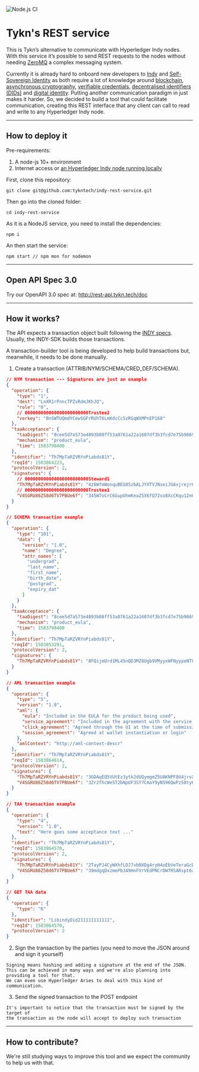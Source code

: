 ![Node.js CI](https://github.com/tykntech/indy-rest-service/workflows/Node.js%20CI/badge.svg?branch=master)

# Tykn's REST service

This is Tykn’s alternative to communicate with Hyperledger Indy nodes. With this service it’s
possible to send REST requests to the nodes without needing [ZeroMQ](https://zeromq.org/) a complex
messaging system.

Currently it is already hard to onboard new developers to
[Indy](https://www.hyperledger.org/projects/hyperledger-indy) and
[Self-Sovereign Identity](https://sovrin.org/faq/what-is-self-sovereign-identity/) as both require a
lot of knowledge around [blockchain](https://en.wikipedia.org/wiki/Blockchain),
[asynchronous cryptography](https://en.wikipedia.org/wiki/Public-key_cryptography),
[verifiable credentials](https://www.w3.org/TR/vc-data-model/),
[decentralised identifiers (DIDs)](https://w3c-ccg.github.io/did-primer/) and
[digital identity](https://en.wikipedia.org/wiki/Digital_identity). Putting another communication
paradigm in just makes it harder. So, we decided to build a tool that could facilitate
communication, creating this REST interface that any client can call to read and write to any
Hyperledger Indy node.

---

## How to deploy it

Pre-requirements:

1. A node-js 10+ environment
2. Internet access or
   [an Hyperledger Indy node running locally](https://github.com/hyperledger/indy-sdk#how-to-start-local-nodes-pool-with-docker)

First, clone this repository:

```
git clone git@github.com:tykntech/indy-rest-service.git
```

Then go into the cloned folder:

```
cd indy-rest-service
```

As it is a NodeJS service, you need to install the dependencies:

```
npm i
```

An then start the service:

```
npm start // npm mon for nodemon
```

---

## Open API Spec 3.0

Try our OpenAPI 3.0 spec at: http://rest-api.tykn.tech/doc

---

## How it works?

The API expects a transaction object built following the
[INDY specs](https://readthedocs.org/projects/indy-node/downloads/pdf/latest/). Usually, the
INDY-SDK builds those transactions.

A transaction-builder tool is being developed to help build transactions but, meanwhile, it needs to
be done manually.

1. Create a transaction (ATTRIB/NYM/SCHEMA/CRED_DEF/SCHEMA).

```JSON
// NYM transaction --- Signatures are just an example
{
  "operation": {
    "type": "1",
    "dest": "LnXR1rPnncTPZvRdmJKhJQ",
    "role": "0",
    // 000000000000000000000000Trustee2
    "verkey": "BnSWTUQmdYCewSGFrRUhT6LmKdcCcSzRGqWXMPnEP168"
  },
  "taaAcceptance": {
    "taaDigest": "8cee5d7a573e4893b08ff53a0761a22a1607df3b3fcd7e75b98696c92879641f",
    "mechanism": "product_eula",
    "time": 1583798400
  },
  "identifier": "Th7MpTaRZVRYnPiabds81Y",
  "reqId": 1583864223,
  "protocolVersion": 2,
  "signatures": {
    // 000000000000000000000000Steward1
    "Th7MpTaRZVRYnPiabds81Y": "4z6WfmWonquBEG8SzbALJYXTVJNseiJGAxjrejrCXduGACSCY1ViEMxPp3sjHSh9rHsF7byuvXQVbUpmPCqvmfDE",
    // 000000000000000000000000Trustee1
    "V4SGRU86Z58d6TV7PBUe6f": "345W7oCrC6GupUhmKeaZ5X6fQ72so8XcCKqu12nQzMYWdZJWwRtABdwS9ZNpDVGW53f5no4HiDAz1ni4Dxe4gDmu"
  }
}
```

```JSON
// SCHEMA transaction example
{
  "operation": {
    "type": "101",
    "data": {
      "version": "1.0",
      "name": "Degree",
      "attr_names": [
        "undergrad",
        "last_name",
        "first_name",
        "birth_date",
        "postgrad",
        "expiry_dat"
      ]
    }
  },
  "taaAcceptance": {
    "taaDigest": "8cee5d7a573e4893b08ff53a0761a22a1607df3b3fcd7e75b98696c92879641f",
    "mechanism": "product_eula",
    "time": 1583798400
  },
  "identifier": "Th7MpTaRZVRYnPiabds81Y",
  "reqId": 1583853291,
  "protocolVersion": 2,
  "signatures": {
    "Th7MpTaRZVRYnPiabds81Y": "8FQijmUrd1ML45nQD3MZ8Ugb9VMyyxWFNyypeNT8d4XKeP66d2VLNUE1SXMZB7PyhM6BU8ZDYJUPF4SAWJoiMoi"
  }
}
```

```JSON
// AML transaction example
{
  "operation": {
    "type": "5",
    "version": "1.0",
    "aml": {
      "eula": "Included in the EULA for the product being used",
      "service_agreement": "Included in the agreement with the service provider managing the transaction",
      "click_agreement": "Agreed through the UI at the time of submission",
      "session_agreement": "Agreed at wallet instantiation or login"
    },
    "amlContext": "http://aml-context-descr"
  },
  "identifier": "Th7MpTaRZVRYnPiabds81Y",
  "reqId": 1583864614,
  "protocolVersion": 2,
  "signatures": {
    "Th7MpTaRZVRYnPiabds81Y": "3GDAqEQ5VUtEz3ytk2dUQymgmZ5UAKNPF8U4jrvXfG53ZFCyTZ2FadV9xpVtiyVuFNbujoaupSRTBkAQJ1u7nXLZ",
    "V4SGRU86Z58d6TV7PBUe6f": "3Zr2fhcWe5T2bNpUF3SY7CmaY9yN596QwPz58tyHoXLLC7gjo2b1btWkqGDs6SGX1UDpLHky6pPebJFWAcCj1CWd"
  }
}
```

```JSON
// TAA transaction example
{
  "operation": {
    "type": "4",
    "version": "1.0",
    "text": "Here goes some acceptance text ..."
  },
  "identifier": "Th7MpTaRZVRYnPiabds81Y",
  "reqId": 1583864570,
  "protocolVersion": 2,
  "signatures": {
    "Th7MpTaRZVRYnPiabds81Y": "2TayPJ4CyWXhfLDJ7vbNXDg4ryH4oEbVeTeraGcDHXDgupaseedojiu7JsydPypWmiB8edGdtKEYasQcucnCAt4y",
    "V4SGRU86Z58d6TV7PBUe6f": "39mdgqDxzmePbJA9HnFVrVEdPNCrDW7RSARspt6aEzTvhVSdtbUnhti3D5ouCPgNox8EcP8TqhauZ8qjj2ke4Cew"
  }
}
```

```JSON
// GET TAA data
{
  "operation": {
    "type": "6"
  },
  "identifier": "LibindyDid211111111111",
  "reqId": 1583864570,
  "protocolVersion": 2
}
```

2. Sign the transaction by the parties (you need to move the JSON around and sign it yourself)

```
Signing means hashing and adding a signature at the end of the JSON.
This can be achieved in many ways and we're also planning into providing a tool for that.
We can even use Hyperledger Aries to deal with this kind of communication.
```

3. Send the signed transaction to the POST endpoint

```
It's important to notice that the transaction must be signed by the target of
the transaction as the node will accept to deploy such transaction
```

---

## How to contribute?

We're still studying ways to improve this tool and we expect the community to help us with that.
